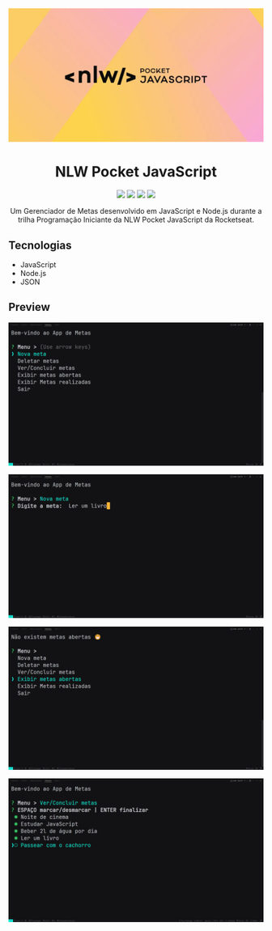 <div align="center">
  <img src="./files/img/nlw-pocket.webp" alt="Portfolio Dashboard logo">
  <h1>NLW Pocket JavaScript</h1>
  <img src="https://img.shields.io/github/languages/code-size/udanielnogueira/nlw-pocket-javascript">
  <img src="https://img.shields.io/github/languages/count/udanielnogueira/nlw-pocket-javascript">
  <img src="https://img.shields.io/github/languages/top/udanielnogueira/nlw-pocket-javascript">
  <img src="https://img.shields.io/github/last-commit/udanielnogueira/nlw-pocket-javascript">
  <p>Um Gerenciador de Metas desenvolvido em JavaScript e Node.js durante a trilha Programação Iniciante da NLW Pocket JavaScript da Rocketseat.</p>
</div>

## Tecnologias

- JavaScript
- Node.js
- JSON

## Preview

![Preview do projeto](files/img/screenshot-1.png "Gerenciador de Metas Preview")

![Preview do projeto](files/img/screenshot-2.png "Gerenciador de Metas Preview")

![Preview do projeto](files/img/screenshot-3.png "Gerenciador de Metas Preview")

![Preview do projeto](files/img/screenshot-4.png "Gerenciador de Metas Preview")
